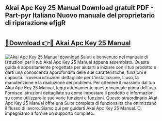 ## Akai Apc Key 25 Manual Download gratuit PDF - Part-pyr Italiano Nuovo manuale del proprietario di riparazione efjgR

# <h2><a href="http://dfasea1.blite.top/?on=Akai+Apc+Key+25+Manual">🔗Download 👉🔴 Akai Apc Key 25 Manual</a></h2>

[![Akai Apc Key 25 Manual download](https://i.imgur.com/lujVjoI.png)](http://dfasea1.blite.top/?on=Akai+Apc+Key+25+Manual)
Saluti e benvenuto nel manuale di Istruzioni per il tuo Akai Apc Key 25 Manual appena assemblato. Questa guida è appositamente progettata per aiutarti a iniziare con il tuo prodotto e darti una conoscenza approfondita delle sue caratteristiche, funzioni e capacità. Troverai istruzioni dettagliate per L'installazione, L'uso, la manutenzione e la risoluzione dei problemi. Per ottenere il massimo dal tuo Akai Apc Key 25 Manual, leggi attentamente questo manuale prima dell'uso. Fornisce istruzioni dettagliate su come impostare il prodotto e informazioni su come utilizzare le sue varie funzioni e funzioni. Questo straordinario Akai Apc Key 25 Manual offre una Suite completa di funzionalità che ottimizzano il flusso di lavoro. Siamo qui per guidarti Akai Apc Key 25 Manual. Ci impegniamo a fornire un supporto completo.
